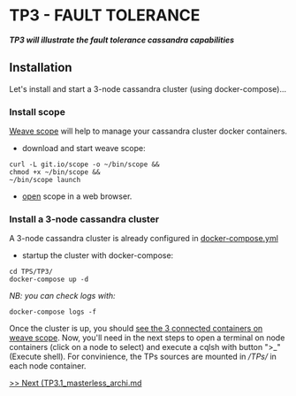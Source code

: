 TP3 - FAULT TOLERANCE
=====================

***TP3 will illustrate the fault tolerance cassandra capabilities***

Installation
------------
Let's install and start a 3-node cassandra cluster (using docker-compose)...

### Install scope


[Weave scope](https://www.weave.works/oss/scope/) will help to manage your cassandra cluster docker containers.

* download and start weave scope:
```
curl -L git.io/scope -o ~/bin/scope &&
chmod +x ~/bin/scope &&
~/bin/scope launch
```

* [open](http://localhost:4040) scope in a web browser.

### Install a 3-node cassandra cluster

A 3-node cassandra cluster is already configured in [docker-compose.yml](docker-compose.yml)

* startup the cluster with docker-compose:
```
cd TPS/TP3/
docker-compose up -d
```

_NB: you can check logs with:_
```
docker-compose logs -f
```
Once the cluster is up, you should [see the 3 connected containers on weave scope](http://localhost:4040). Now, you'll need in the next steps to open a terminal on node containers (click on a node to select) and execute a cqlsh with button ">\_" (Execute shell). For convinience, the TPs sources are mounted in _/TPs/_ in each node container. 


[>> Next (TP3.1_masterless_archi.md](TP3.1_masterless_archi.md)
